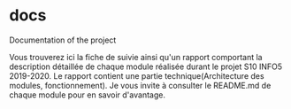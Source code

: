 # docs
Documentation of the project

Vous trouverez ici la fiche de suivie ainsi qu'un rapport comportant la description détaillée de chaque module réalisée durant le projet S10 INFO5 2019-2020. Le rapport contient une partie technique(Architecture des modules, fonctionnement). 
Je vous invite à consulter le README.md de chaque module pour en savoir d'avantage. 

